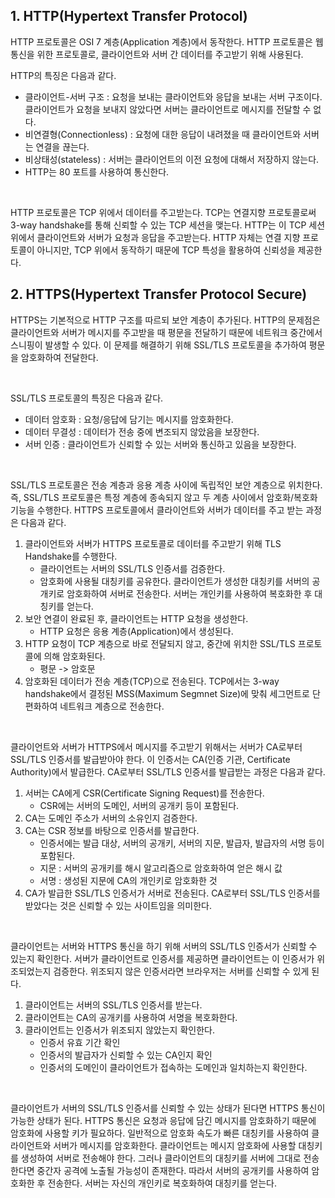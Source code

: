 ## 1. HTTP(Hypertext Transfer Protocol)

HTTP 프로토콜은 OSI 7 계층(Application 계층)에서 동작한다. HTTP 프로토콜은 웹 통신을 위한 프로토콜로, 클라이언트와 서버 간 데이터를 주고받기 위해 사용된다.

HTTP의 특징은 다음과 같다.
- 클라이언트-서버 구조 : 요청을 보내는 클라이언트와 응답을 보내는 서버 구조이다. 클라이언트가 요청을 보내지 않았다면 서버는 클라이언트로 메시지를 전달할 수 없다.
- 비연결형(Connectionless) : 요청에 대한 응답이 내려졌을 때 클라이언트와 서버는 연결을 끊는다.
- 비상태성(stateless) : 서버는 클라이언트의 이전 요청에 대해서 저장하지 않는다.
- HTTP는 80 포트를 사용하여 통신한다.
<br />

HTTP 프로토콜은 TCP 위에서 데이터를 주고받는다. TCP는 연결지향 프로토콜로써 3-way handshake를 통해 신뢰할 수 있는 TCP 세션을 맺는다. HTTP는 이 TCP 세션 위에서 클라이언트와 서버가 요청과 응답을 주고받는다. HTTP 자체는 연결 지향 프로토콜이 아니지만, TCP 위에서 동작하기 때문에 TCP 특성을 활용하여 신뢰성을 제공한다.

## 2. HTTPS(Hypertext Transfer Protocol Secure)

HTTPS는 기본적으로 HTTP 구조를 따르되 보안 계층이 추가된다. HTTP의 문제점은 클라이언트와 서버가 메시지를 주고받을 때 평문을 전달하기 때문에 네트워크 중간에서 스니핑이 발생할 수 있다. 이 문제를 해결하기 위해 SSL/TLS 프로토콜을 추가하여 평문을 암호화하여 전달한다. 

<br />

SSL/TLS 프로토콜의 특징은 다음과 같다.
- 데이터 암호화 : 요청/응답에 담기는 메시지를 암호화한다.
- 데이터 무결성 : 데이터가 전송 중에 변조되지 않았음을 보장한다.
- 서버 인증 : 클라이언트가 신뢰할 수 있는 서버와 통신하고 있음을 보장한다.

<br />

SSL/TLS 프로토콜은 전송 계층과 응용 계층 사이에 독립적인 보안 계층으로 위치한다. 즉, SSL/TLS 프로토콜은 특정 계층에 종속되지 않고 두 계층 사이에서 암호화/복호화 기능을 수행한다. HTTPS 프로토콜에서 클라이언트와 서버가 데이터를 주고 받는 과정은 다음과 같다.
1. 클라이언트와 서버가 HTTPS 프로토콜로 데이터를 주고받기 위해 TLS Handshake를 수행한다.
    - 클라이언트는 서버의 SSL/TLS 인증서를 검증한다.
    - 암호화에 사용될 대칭키를 공유한다. 클라이언트가 생성한 대칭키를 서버의 공개키로 암호화하여 서버로 전송한다. 서버는 개인키를 사용하여 복호화한 후 대칭키를 얻는다.
2. 보안 연결이 완료된 후, 클라이언트는 HTTP 요청을 생성한다.
    - HTTP 요청은 응용 계층(Application)에서 생성된다.
3. HTTP 요청이 TCP 계층으로 바로 전달되지 않고, 중간에 위치한 SSL/TLS 프로토콜에 의해 암호화된다.
    - 평문 -> 암호문
5. 암호화된 데이터가 전송 계층(TCP)으로 전송된다. TCP에서는 3-way handshake에서 결정된 MSS(Maximum Segmnet Size)에 맞춰 세그먼트로 단편화하여 네트워크 계층으로 전송한다.

<br />

클라이언트와 서버가 HTTPS에서 메시지를 주고받기 위해서는 서버가 CA로부터 SSL/TLS 인증서를 발급받아야 한다. 이 인증서는 CA(인증 기관, Certificate Authority)에서 발급한다. CA로부터 SSL/TLS 인증서를 발급받는 과정은 다음과 같다.
1. 서버는 CA에게 CSR(Certificate Signing Request)를 전송한다. 
    - CSR에는 서버의 도메인, 서버의 공개키 등이 포함된다.
2. CA는 도메인 주소가 서버의 소유인지 검증한다.
3. CA는 CSR 정보를 바탕으로 인증서를 발급한다.
    - 인증서에는 발급 대상, 서버의 공개키, 서버의 지문, 발급자, 발급자의 서명 등이 포함된다.
    - 지문 : 서버의 공개키를 해시 알고리즘으로 암호화하여 얻은 해시 값
    - 서명 : 생성된 지문에 CA의 개인키로 암호화한 것
4. CA가 발급한 SSL/TLS 인증서가 서버로 전송된다.
CA로부터 SSL/TLS 인증서를 받았다는 것은 신뢰할 수 있는 사이트임을 의미한다.

<br />

클라이언트는 서버와 HTTPS 통신을 하기 위해 서버의 SSL/TLS 인증서가 신뢰할 수 있는지 확인한다. 서버가 클라이언트로 인증서를 제공하면 클라이언트는 이 인증서가 위조되었는지 검증한다. 위조되지 않은 인증서라면 브라우저는 서버를 신뢰할 수 있게 된다.
1. 클라이언트는 서버의 SSL/TLS 인증서를 받는다.
2. 클라이언트는 CA의 공개키를 사용하여 서명을 복호화한다.
3. 클라이언트는 인증서가 위조되지 않았는지 확인한다.
    - 인증서 유효 기간 확인
    - 인증서의 발급자가 신뢰할 수 있는 CA인지 확인
    - 인증서의 도메인이 클라이언트가 접속하는 도메인과 일치하는지 확인한다.

<br />

클라이언트가 서버의 SSL/TLS 인증서를 신뢰할 수 있는 상태가 된다면 HTTPS 통신이 가능한 상태가 된다. HTTPS 통신은 요청과 응답에 담긴 메시지를 암호화하기 때문에 암호화에 사용할 키가 필요하다. 일반적으로 암호화 속도가 빠른 대칭키를 사용하여 클라이언트와 서버가 메시지를 암호화한다. 클라이언트는 메시지 암호화에 사용할 대칭키를 생성하여 서버로 전송해야 한다. 그러나 클라이언트의 대칭키를 서버에 그대로 전송한다면 중간자 공격에 노출될 가능성이 존재한다. 따라서 서버의 공개키를 사용하여 암호화한 후 전송한다. 서버는 자신의 개인키로 복호화하여 대칭키를 얻는다.
